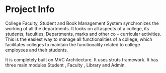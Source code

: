 # Project Info

College Faculty, Student and Book Management System synchronizes the
working of all the departments. It looks on all aspects of a college, its students,
faculties, Departments, marks and other co – curricular activities. This is the easiest way
to manage all functionalities of a college, which facilitates colleges to maintain the
functionality related to college employees and their students.

It is completely built on MVC Architecture. It uses struts framework. It has three main
modules Student , Faculty , Library and Admin.
